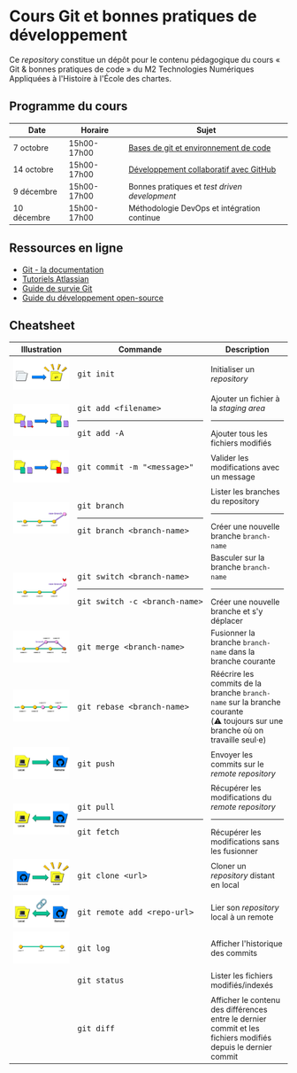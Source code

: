 # Cours Git et bonnes pratiques de développement

Ce *repository* constitue un dépôt pour le contenu pédagogique du cours « Git & bonnes pratiques de code » du 
M2 Technologies Numériques Appliquées à l'Histoire à l'École des chartes.

## Programme du cours

| Date        | Horaire     | Sujet                                                                                                                                                                                                             |
|-------------|-------------|-------------------------------------------------------------------------------------------------------------------------------------------------------------------------------------------------------------------|
| 7 octobre   | 15h00-17h00 | [Bases de git et environnement de code](https://docs.google.com/presentation/d/e/2PACX-1vRRJo_SUd24189nq2HBysZd9d57d1zRqks2vDCfBzDls6nqOySY3uGVHbR_SQlU3Rc3ibb8W4eV1Ipj/pub?start=false&loop=false&delayms=3000)  |
| 14 octobre  | 15h00-17h00 | [Développement collaboratif avec GitHub](https://docs.google.com/presentation/d/e/2PACX-1vTlAnfpUqs3283UgymBG-Nu3NbdxftqnA3ddavqas6AodJJP7zu3CHa4ByOeEC71ug4UyL34Q-ZkPJc/pub?start=false&loop=false&delayms=3000) |
| 9 décembre  | 15h00-17h00 | Bonnes pratiques et _test driven development_                                                                                                                                                                     |
| 10 décembre | 15h00-17h00 | Méthodologie DevOps et intégration continue                                                                                                                                                                       |

## Ressources en ligne

* [Git - la documentation](https://git-scm.com/doc)
* [Tutoriels Atlassian](https://www.atlassian.com/fr/git/tutorials/what-is-version-control)
* [Guide de survie Git](https://rogerdudler.github.io/git-guide/index.fr.html)
* [Guide du développement open-source](https://opensource.guide/fr/)

## Cheatsheet

<table>
    <thead>
        <th>Illustration</th>
        <th>Commande</th>
        <th>Description</th>
    </thead>
<tbody>
    <tr>
        <td><img alt="git init" src="images/init.png"></td>
        <td><pre>git init</pre></td>
        <td>Initialiser un <i>repository</i></td>
    </tr>
    <tr>
        <td><img alt="git add" src="images/add.png"></td>
        <td><pre>git add &lt;filename&gt;</pre><hr><pre>git add -A</pre></td>
        <td>Ajouter un fichier à la <i>staging area</i><hr>Ajouter tous les fichiers modifiés</td>
    </tr>
    <tr>
        <td><img alt="git commit" src="images/commit.png"></td>
        <td><pre>git commit -m "&lt;message&gt;"</pre></td>
        <td>Valider les modifications avec un message</td>
    </tr>
    <tr>
        <td><img alt="git branch" src="images/branch.png"></td>
        <td><pre>git branch</pre><hr><pre>git branch &lt;branch-name&gt;</pre></td>
        <td>Lister les branches du repository<hr>Créer une nouvelle branche <code>branch-name</code></td>
    </tr>
    <tr>
        <td><img alt="git switch" src="images/switch.png"></td>
        <td><pre>git switch &lt;branch-name&gt;</pre><hr><pre>git switch -c &lt;branch-name&gt;</pre></td>
        <td>Basculer sur la branche <code>branch-name</code><hr>Créer une nouvelle branche et s'y déplacer</td>
    </tr>
    <tr>
        <td><img alt="git merge" src="images/merge.png"></td>
        <td><pre>git merge &lt;branch-name&gt;</pre></td>
        <td>Fusionner la branche <code>branch-name</code> dans la branche courante</td>
    </tr>
    <tr>
        <td><img alt="git rebase" src="images/rebase.png"></td>
        <td><pre>git rebase &lt;branch-name&gt;</pre></td>
        <td>Réécrire les commits de la branche <code>branch-name</code> sur la branche courante<br>(⚠️ toujours sur une branche où on travaille seul·e)</td>
    </tr>
    <tr>
        <td><img alt="git push" src="images/push.png"></td>
        <td><pre>git push</pre></td>
        <td>Envoyer les commits sur le <i>remote repository</i></td>
    </tr>
    <tr>
        <td><img alt="git pull" src="images/pull.png"></td>
        <td><pre>git pull</pre><hr><pre>git fetch</pre></td>
        <td>Récupérer les modifications du <i>remote repository</i><hr>Récupérer les modifications sans les fusionner</td>
    </tr>
    <tr>
        <td><img alt="git clone" src="images/clone.png"></td>
        <td><pre>git clone &lt;url&gt;</pre></td>
        <td>Cloner un <i>repository</i> distant en local</td>
    </tr>
    <tr>
        <td><img alt="git remote add" src="images/add-remote.png"></td>
        <td><pre>git remote add &lt;repo-url&gt;</pre></td>
        <td>Lier son <i>repository</i> local à un remote</td>
    </tr>
    <tr>
        <td><img alt="git log" src="images/log.png"></td>
        <td><pre>git log</pre></td>
        <td>Afficher l'historique des commits</td>
    </tr>
    <tr>
        <td></td>
        <td><pre>git status</pre></td>
        <td>Lister les fichiers modifiés/indexés</td>
    </tr>
    <tr>
        <td></td>
        <td><pre>git diff</pre></td>
        <td>Afficher le contenu des différences entre le dernier commit et les fichiers modifiés depuis le dernier commit</td>
    </tr>
</tbody>
</table>
